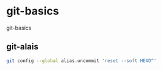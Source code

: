 # git-basics
git-basics


## git-alais 


```bash 
git config --global alias.uncommit 'reset --soft HEAD^'
``` 
